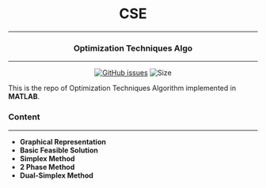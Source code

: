 <div align = "center">

# CSE 
---
### Optimization Techniques Algo
---
[![GitHub issues](https://img.shields.io/github/issues/Aanvikshiki/Optimization_Techniques?logo=github)](https://github.com/Aanvikshiki/Optimization_Techniques/issues) ![Size](https://github-size-badge.herokuapp.com/Aanvikshiki/Optimization_Techniques.svg)
</div>

This is the repo of Optimization Techniques Algorithm implemented in **MATLAB**. 

### Content
---
* **Graphical Representation**
* **Basic Feasible Solution**
* **Simplex Method**
* **2 Phase Method**
* **Dual-Simplex Method**